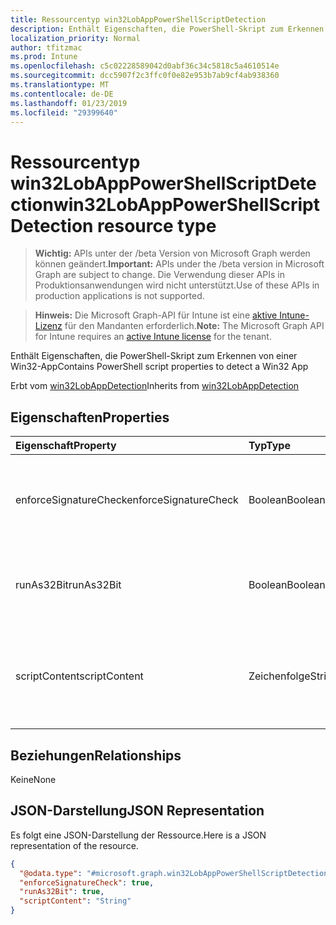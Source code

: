 ```yaml
---
title: Ressourcentyp win32LobAppPowerShellScriptDetection
description: Enthält Eigenschaften, die PowerShell-Skript zum Erkennen von einer Win32-App
localization_priority: Normal
author: tfitzmac
ms.prod: Intune
ms.openlocfilehash: c5c02228589042d0abf36c34c5818c5a4610514e
ms.sourcegitcommit: dcc5907f2c3ffc0f0e82e953b7ab9cf4ab938360
ms.translationtype: MT
ms.contentlocale: de-DE
ms.lasthandoff: 01/23/2019
ms.locfileid: "29399640"
---
```

# <a name="win32lobapppowershellscriptdetection-resource-type"></a><span data-ttu-id="cb60c-103">Ressourcentyp win32LobAppPowerShellScriptDetection</span><span class="sxs-lookup"><span data-stu-id="cb60c-103">win32LobAppPowerShellScriptDetection resource type</span></span>

> <span data-ttu-id="cb60c-104">**Wichtig:** APIs unter der /beta Version von Microsoft Graph werden können geändert.</span><span class="sxs-lookup"><span data-stu-id="cb60c-104">**Important:** APIs under the /beta version in Microsoft Graph are subject to change.</span></span> <span data-ttu-id="cb60c-105">Die Verwendung dieser APIs in Produktionsanwendungen wird nicht unterstützt.</span><span class="sxs-lookup"><span data-stu-id="cb60c-105">Use of these APIs in production applications is not supported.</span></span>

> <span data-ttu-id="cb60c-106">**Hinweis:** Die Microsoft Graph-API für Intune ist eine [aktive Intune-Lizenz](https://go.microsoft.com/fwlink/?linkid=839381) für den Mandanten erforderlich.</span><span class="sxs-lookup"><span data-stu-id="cb60c-106">**Note:** The Microsoft Graph API for Intune requires an [active Intune license](https://go.microsoft.com/fwlink/?linkid=839381) for the tenant.</span></span>

<span data-ttu-id="cb60c-107">Enthält Eigenschaften, die PowerShell-Skript zum Erkennen von einer Win32-App</span><span class="sxs-lookup"><span data-stu-id="cb60c-107">Contains PowerShell script properties to detect a Win32 App</span></span>


<span data-ttu-id="cb60c-108">Erbt vom [win32LobAppDetection](../resources/intune-apps-win32lobappdetection.md)</span><span class="sxs-lookup"><span data-stu-id="cb60c-108">Inherits from [win32LobAppDetection](../resources/intune-apps-win32lobappdetection.md)</span></span>

## <a name="properties"></a><span data-ttu-id="cb60c-109">Eigenschaften</span><span class="sxs-lookup"><span data-stu-id="cb60c-109">Properties</span></span>
|<span data-ttu-id="cb60c-110">Eigenschaft</span><span class="sxs-lookup"><span data-stu-id="cb60c-110">Property</span></span>|<span data-ttu-id="cb60c-111">Typ</span><span class="sxs-lookup"><span data-stu-id="cb60c-111">Type</span></span>|<span data-ttu-id="cb60c-112">Beschreibung</span><span class="sxs-lookup"><span data-stu-id="cb60c-112">Description</span></span>|
|:---|:---|:---|
|<span data-ttu-id="cb60c-113">enforceSignatureCheck</span><span class="sxs-lookup"><span data-stu-id="cb60c-113">enforceSignatureCheck</span></span>|<span data-ttu-id="cb60c-114">Boolean</span><span class="sxs-lookup"><span data-stu-id="cb60c-114">Boolean</span></span>|<span data-ttu-id="cb60c-115">Ein Wert, der angibt, ob die Signatur Kontrollkästchen erzwungen wird</span><span class="sxs-lookup"><span data-stu-id="cb60c-115">A value indicating whether signature check is enforced</span></span>|
|<span data-ttu-id="cb60c-116">runAs32Bit</span><span class="sxs-lookup"><span data-stu-id="cb60c-116">runAs32Bit</span></span>|<span data-ttu-id="cb60c-117">Boolean</span><span class="sxs-lookup"><span data-stu-id="cb60c-117">Boolean</span></span>|<span data-ttu-id="cb60c-118">Ein Wert, der angibt, ob dieses Skript als 32-Bit ausgeführt werden soll</span><span class="sxs-lookup"><span data-stu-id="cb60c-118">A value indicating whether this script should run as 32-bit</span></span>|
|<span data-ttu-id="cb60c-119">scriptContent</span><span class="sxs-lookup"><span data-stu-id="cb60c-119">scriptContent</span></span>|<span data-ttu-id="cb60c-120">Zeichenfolge</span><span class="sxs-lookup"><span data-stu-id="cb60c-120">String</span></span>|<span data-ttu-id="cb60c-121">Die base64-codierten Skriptinhalt zum Erkennen von Win32 Line of Business (LoB)-app</span><span class="sxs-lookup"><span data-stu-id="cb60c-121">The base64 encoded script content to detect Win32 Line of Business (LoB) app</span></span>|

## <a name="relationships"></a><span data-ttu-id="cb60c-122">Beziehungen</span><span class="sxs-lookup"><span data-stu-id="cb60c-122">Relationships</span></span>
<span data-ttu-id="cb60c-123">Keine</span><span class="sxs-lookup"><span data-stu-id="cb60c-123">None</span></span>

## <a name="json-representation"></a><span data-ttu-id="cb60c-124">JSON-Darstellung</span><span class="sxs-lookup"><span data-stu-id="cb60c-124">JSON Representation</span></span>
<span data-ttu-id="cb60c-125">Es folgt eine JSON-Darstellung der Ressource.</span><span class="sxs-lookup"><span data-stu-id="cb60c-125">Here is a JSON representation of the resource.</span></span>
<!-- {
  "blockType": "resource",
  "@odata.type": "microsoft.graph.win32LobAppPowerShellScriptDetection"
}
-->
``` json
{
  "@odata.type": "#microsoft.graph.win32LobAppPowerShellScriptDetection",
  "enforceSignatureCheck": true,
  "runAs32Bit": true,
  "scriptContent": "String"
}
```




